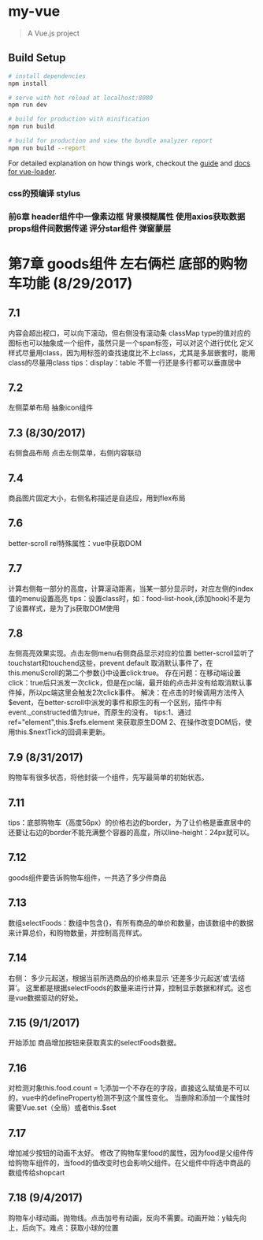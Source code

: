 # my-vue

> A Vue.js project

## Build Setup

``` bash
# install dependencies
npm install

# serve with hot reload at localhost:8080
npm run dev

# build for production with minification
npm run build

# build for production and view the bundle analyzer report
npm run build --report
```

For detailed explanation on how things work, checkout the [guide](http://vuejs-templates.github.io/webpack/) and [docs for vue-loader](http://vuejs.github.io/vue-loader).


### css的预编译 stylus
### 前6章 header组件中一像素边框 背景模糊属性 使用axios获取数据 props组件间数据传递  评分star组件  弹窗蒙层
# 第7章 goods组件  左右俩栏 底部的购物车功能 (8/29/2017)
## 7.1 
内容会超出视口，可以向下滚动，但右侧没有滚动条
classMap type的值对应的图标也可以抽象成一个组件，虽然只是一个span标签，可以对这个进行优化
定义样式尽量用class，因为用标签的查找速度比不上class，尤其是多层嵌套时，能用class的尽量用class
tips：display：table 不管一行还是多行都可以垂直居中
## 7.2
左侧菜单布局  抽象icon组件
## 7.3 (8/30/2017)
右侧食品布局
点击左侧菜单，右侧内容联动
## 7.4
商品图片固定大小，右侧名称描述是自适应，用到flex布局
## 7.6
better-scroll
rel特殊属性：vue中获取DOM
## 7.7
计算右侧每一部分的高度，计算滚动距离，当某一部分显示时，对应左侧的index值的menu设置高亮
tips：设置class时，如：food-list-hook,(添加hook)不是为了设置样式，是为了js获取DOM使用
## 7.8
左侧高亮效果实现。点击左侧menu右侧商品显示对应的位置
better-scroll监听了touchstart和touchend这些，prevent default 取消默认事件了，在this.menuScroll的第二个参数{}中设置click:true。
存在问题：在移动端设置click：true后只派发一次click，但是在pc端，最开始的点击并没有给取消默认事件掉，所以pc端这里会触发2次click事件。 
解决：在点击的时候调用方法传入$event，在better-scroll中派发的事件和原生的有一个区别，插件中有event._constructed值为true，而原生的没有。
tips:1、通过ref="element",this.$refs.element 来获取原生DOM 2、在操作改变DOM后，使用this.$nextTick的回调来更新。
## 7.9 (8/31/2017)
购物车有很多状态，将他封装一个组件，先写最简单的初始状态。
## 7.11
tips：底部购物车（高度56px）的价格右边的border，为了让价格是垂直居中的还要让右边的border不能充满整个容器的高度，所以line-height：24px就可以。
## 7.12 
goods组件要告诉购物车组件，一共选了多少件商品
## 7.13 
数组selectFoods：数组中包含{}，有所有商品的单价和数量，由该数组中的数据来计算总价，和购物数量，并控制高亮样式。
## 7.14 
右侧： 多少元起送，根据当前所选商品的价格来显示 ‘还差多少元起送’或‘去结算’。
这里都是根据selectFoods的数量来进行计算，控制显示数据和样式。这也是vue数据驱动的好处。
## 7.15 (9/1/2017)
开始添加 商品增加按钮来获取真实的selectFoods数据。
## 7.16
对检测对象this.food.count = 1;添加一个不存在的字段，直接这么赋值是不可以的，vue中的defineProperty检测不到这个属性变化。
当删除和添加一个属性时需要Vue.set（全局）或者this.$set
## 7.17
增加减少按钮的动画不太好。
修改了购物车里food的属性，因为food是父组件传给购物车组件的，当food的值改变时也会影响父组件。在父组件中将选中商品的数组传给shopcart
## 7.18 (9/4/2017)
购物车小球动画。抛物线。点击加号有动画，反向不需要。动画开始：y轴先向上，后向下。难点：获取小球的位置